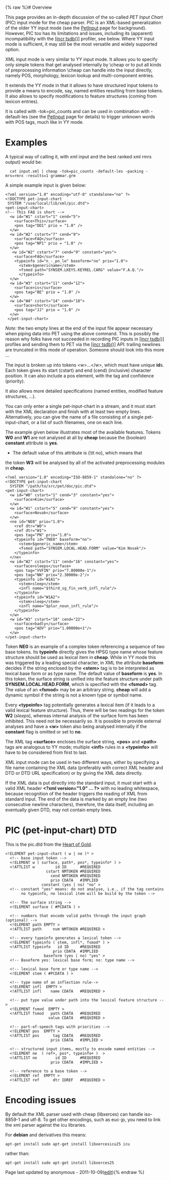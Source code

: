 {% raw %}# Overview

This page provides an in-depth discussion of the so-called *PET Input
Chart* (PIC) input mode for the cheap parser. PIC is an XML-based
generalization of the older YY input mode (see the [PetInput](../PetInput)
page for background). However, PIC too has its limitations and issues,
including its (apparent) incompatibility with the [\[incr
tsdb()\]](http://www.delph-in.net/itsdb) profiler, see below. Where YY
input mode is sufficient, it may still be the most versatile and widely
supported option.

XML input mode is very similar to YY input mode. It allows you to
specify only simple tokens that get analysed internally by \\cheap or to
put all kinds of preprocessing information \\cheap can handle into the
input directly, namely POS, morphology, lexicon lookup and
multi-component entries.

It extends the YY mode in that it allows to have structured input tokens
to provide a means to encode, say, named entities resulting from base
tokens. It also allows to specify modifications to feature structures
(coming from lexicon entries).

It is called with -tok=pic\_counts and can be used in combination with
-default-les (see the [PetInput](../PetInput) page for details) to trigger
unknown words with POS tags, much like in YY mode.

# Examples

A typical way of calling it, with xml input and the best ranked xml rmrs
output) would be:

      cat input.xml | cheap -tok=pic_counts -default-les -packing -mrs=rmrx -results=1 grammar.grm

A simple example input is given below:

    <?xml version="1.0" encoding="utf-8" standalone="no" ?>
    <!DOCTYPE pet-input-chart
     SYSTEM "/use/local/lib/xml/pic.dtd">
    <pet-input-chart>
    <!-- This FAQ is short -->
      <w id="W1" cstart="1" cend="5">
        <surface>This</surface>
        <pos tag="DD1" prio = "1.0" />
      </w>
      <w id="W2" cstart="7" cend="9">
        <surface>FAQ</surface>
        <pos tag="NP1" prio = "1.0" />
      </w>
       <w id="W2" cstart="7" cend="9" constant="yes">
        <surface>FAQ</surface>
        <typeinfo id="n_-_pn_le" baseform="no" prio="1.0">
          <stem>$genericname</stem>
          <fsmod path="SYNSEM.LKEYS.KEYREL.CARG" value="F.A.Q."/>
          </typeinfo>
      </w>
      <w id="W3" cstart="11" cend="12">
        <surface>is</surface>
        <pos tag="BE" prio = "1.0" />
      </w>
      <w id="W4" cstart="14" cend="18">
        <surface>short</surface>
        <pos tag="JJ" prio = "1.0" />
      </w>
     </pet-input-chart>

*Note:* the two empty lines at the end of the input file appear
necessary when piping data into PET using the above command. This is
possibly the reason why folks have not succeeded in recording PIC inputs
in [\[incr tsdb()\]](http://www.delph-in.net/itsdb) profiles and sending
them to PET via the [\[incr tsdb()\]](http://www.delph-in.net/itsdb)
API: trailing newlines are truncated in this mode of operation. Someone
should look into this more ...

The input is broken up into tokens &lt;w&gt;...&lt;/w&gt;, which must
have unique **id**s. Each token gives its start (cstart) and end (cend)
(inclusive) character position. It can also include a pos element, with
the tag and confidence (priority).

It also allows more detailed specifications (named entities, modified
feature structures, ...).

You can only enter a single pet-input-chart in a stream, and it must
start with the XML declaration and finish with at least two empty lines.
Alternatively, you can give the name of a file consisting of a single
pet-input-chart, or a list of such filenames, one on each line.

The example given below illustrates most of the available features.
Tokens **W0** and **W1** are not analysed at all by **cheap** because
the (boolean) **constant** attribute is **yes**.

- The default value of this attribute is {\\tt no}, which means that

the token **W3** will be analysed by all of the activated preprocessing
modules in **cheap**.

    <?xml version="1.0" encoding="ISO-8859-1" standalone="no" ?>
    <!DOCTYPE pet-input-chart
      SYSTEM "/path/to/src/pet/doc/pic.dtd">
    <pet-input-chart>
      <w id="W0" cstart="1" cend="3" constant="yes">
        <surface>Kim</surface>
      </w>
      <w id="W1" cstart="5" cend="9" constant="yes">
        <surface>Novak</surface>
      </w>
      <ne id="NE0" prio="1.0">
        <ref dtr="W0">
        <ref dtr="W1">
        <pos tag="PN" prio="1.0">
        <typeinfo id="TNE0" baseform="no">
          <stem>$generic_name</stem>
          <fsmod path="SYNSEM.LOCAL.HEAD.FORM" value="Kim Novak"/>
        </typeinfo>
      </ne>
      <w id="W2" cstart="11" cend="16" constant="yes">
        <surface>sleeps</surface>
        <pos tag="VVFIN" prio="7.80000e-1"/>
        <pos tag="NN" prio="2.30000e-2"/>
        <typeinfo id="W1A1">
          <stem>sleep</stem>
          <infl name="$third_sg_fin_verb_infl_rule"/>
        </typeinfo>
        <typeinfo id="W1A2">
          <stem>sleep</stem>
          <infl name="$plur_noun_infl_rule"/>
        </typeinfo>
      </w>
      <w id="W3" cstart="18" cend="22">
        <surface>badly</surface>
        <pos tag="ADV" prio="1.00000e+1"/>
      </w>
    </pet-input-chart>

Token **NE0** is an example of a complex token referencing a sequence of
two base tokens. Its **typeinfo** directly gives the HPSG type name
whose feature structure should be used as lexical item in **cheap**.
While in YY mode this was triggered by a leading special character, in
XML the attribute **baseform** decides if the string enclosed by the
**&lt;stem&gt;** tag is to be interpreted as lexical base form or as
type name. The default value of **baseform** is **yes**. In this token,
the surface string is unified into the feature structure under path
**SYNSEM.LOCAL.HEAD.FORM**, which is specified with the
**&lt;fsmod&gt;** tag. The value of an **&lt;fsmod&gt;** may be an
arbitrary string. **cheap** will add a dynamic symbol if the string is
not a known type or symbol name.

Every **&lt;typeinfo&gt;** tag potentially generates a lexical item (if
it leads to a valid lexical feature structure). Thus, there will be two
readings for the token **W2** (*sleeps*), whereas internal analysis of
the surface form has been inhibited. This need not be necessarily so. It
is possible to provide external analyses and have a **&lt;w&gt;** token
also being analysed internally if the **constant** flag is omitted or
set to **no**.

The XML tag **&lt;surface&gt;** encloses the surface string,
**&lt;pos&gt;** and **&lt;path&gt;** tags are analogous to YY mode;
multiple **&lt;infl&gt;** rules in a **&lt;typeinfo&gt;** will have to
be considered from first to last.

XML input mode can be used in two different ways, either by specifying a
file name containing the XML data (preferably with correct XML header
and DTD or DTD URL specification) or by giving the XML data directly.

If the XML data is put directly into the standard input, it *must* start
with a valid XML header **&lt;?xml version="1.0" ... ?&gt;** with no
leading whitespace, because recognition of the header triggers the
reading of XML from standard input. The end of the data is marked by an
empty line (two consecutive newline characters), therefore, the data
itself, including an eventually given DTD, may not contain empty lines.

# PIC (pet-input-chart) DTD

This is the pic.dtd from the [Heart of Gold](https://blog.inductorsoftware.com/docsproto/tools/HeartofgoldTop).

    <!ELEMENT pet-input-chart ( w | ne )* >
      <!-- base input token -->
      <!ELEMENT w ( surface, path*, pos*, typeinfo* ) >
      <!ATTLIST w         id ID      #REQUIRED
                      cstart NMTOKEN #REQUIRED
                        cend NMTOKEN #REQUIRED
                        prio CDATA   #IMPLIED
                    constant (yes | no) "no" >
      <!-- constant "yes" means: do not analyse, i.e., if the tag contains
           no typeinfo, no lexical item will be build by the token -->
     
      <!-- The surface string -->
      <!ELEMENT surface ( #PCDATA ) >
    
      <!-- numbers that encode valid paths through the input graph (optional) -->
      <!ELEMENT path EMPTY >
      <!ATTLIST path     num NMTOKEN #REQUIRED >
     
      <!-- every typeinfo generates a lexical token -->
      <!ELEMENT typeinfo ( stem, infl*, fsmod* ) >
      <!ATTLIST typeinfo   id ID     #REQUIRED
                         prio CDATA  #IMPLIED
                     baseform (yes | no) "yes" >
      <!-- Baseform yes: lexical base form; no: type name -->
    
      <!-- lexical base form or type name -->
      <!ELEMENT stem ( #PCDATA ) >
    
      <!-- type name of an inflection rule-->
      <!ELEMENT infl  EMPTY >
      <!ATTLIST infl    name CDATA   #REQUIRED >
    
      <!-- put type value under path into the lexical feature structure -->
      <!ELEMENT fsmod  EMPTY >
      <!ATTLIST fsmod   path CDATA   #REQUIRED
                       value CDATA   #REQUIRED >
    
      <!-- part-of-speech tags with priorities -->
      <!ELEMENT pos  EMPTY >
      <!ATTLIST pos      tag CDATA   #REQUIRED
                        prio CDATA   #IMPLIED >
    
      <!-- structured input items, mostly to encode named entities -->
      <!ELEMENT ne  ( ref+, pos*, typeinfo+ )  >
      <!ATTLIST ne        id ID      #REQUIRED
                        prio CDATA   #IMPLIED >
     
      <!-- reference to a base token -->
      <!ELEMENT ref  EMPTY >
      <!ATTLIST ref      dtr IDREF   #REQUIRED >

# Encoding issues

By default the XML parser used with cheap (libxerces) can handle
iso-8859-1 and utf-8. To get other encodings, such as euc-jp, you need
to link the xml parser against the icu libraries.

For **debian** and derivatives this means:

    apt-get install sudo apt-get install libxercesicu25 icu

rather than:

    apt-get install sudo apt-get install libxerces25 

Page last updated by anonymous - 2011-10-09([edit](https://github.com/delph-in/docs/wiki/PetInputChart/_edit)){% endraw %}